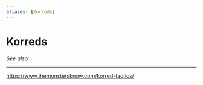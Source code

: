 ```yaml
---
aliases: [Korreds]
---
```

# Korreds
*See also:* 
___
https://www.themonstersknow.com/korred-tactics/
